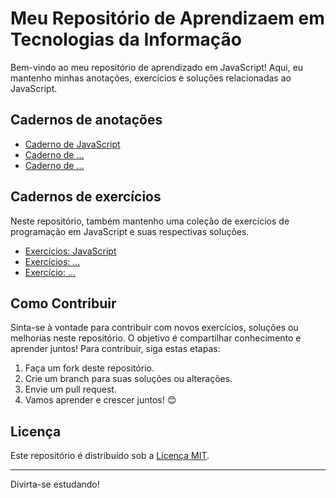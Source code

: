 # Meu Repositório de Aprendizaem em Tecnologias da Informação

Bem-vindo ao meu repositório de aprendizado em JavaScript! Aqui, eu mantenho minhas anotações, exercícios e soluções relacionadas ao JavaScript.

## Cadernos de anotações

- [Caderno de JavaScript](Caderno-javascript.md)
- [Caderno de ...](#)
- [Caderno de ...](#)

## Cadernos de exercícios

Neste repositório, também mantenho uma coleção de exercícios de programação em JavaScript e suas respectivas soluções.

- [Exercícios: JavaScript](Exercicios-javascript.md)
- [Exercícios: ...](#)
- [Exercício: ...](#)

## Como Contribuir

Sinta-se à vontade para contribuir com novos exercícios, soluções ou melhorias neste repositório. O objetivo é compartilhar conhecimento e aprender juntos! Para contribuir, siga estas etapas:

1. Faça um fork deste repositório.
2. Crie um branch para suas soluções ou alterações.
3. Envie um pull request.
4. Vamos aprender e crescer juntos! 😊

## Licença

Este repositório é distribuído sob a [Licença MIT](LICENSE).

---
Divirta-se estudando!
